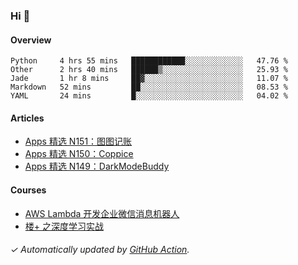 ### Hi 👋

#### Overview

<!--START_SECTION:waka-->
```text
Python     4 hrs 55 mins   ████████████░░░░░░░░░░░░░   47.76 % 
Other      2 hrs 40 mins   ██████▒░░░░░░░░░░░░░░░░░░   25.93 % 
Jade       1 hr 8 mins     ██▓░░░░░░░░░░░░░░░░░░░░░░   11.07 % 
Markdown   52 mins         ██░░░░░░░░░░░░░░░░░░░░░░░   08.53 % 
YAML       24 mins         █░░░░░░░░░░░░░░░░░░░░░░░░   04.02 % 
```
<!--END_SECTION:waka-->

#### Articles

<!-- BLOG:START -->
- [Apps 精选 N151：图图记账](http://huhuhang.com/post/product-hunt/product-hunt-n151)
- [Apps 精选 N150：Coppice](http://huhuhang.com/post/product-hunt/product-hunt-n150)
- [Apps 精选 N149：DarkModeBuddy](http://huhuhang.com/post/product-hunt/product-hunt-n149)
<!-- BLOG:END -->

#### Courses

<!-- SYL:START -->
- [AWS Lambda 开发企业微信消息机器人](https://lanqiao.cn/courses/2868)
- [楼+ 之深度学习实战](https://lanqiao.cn/courses/2617)
<!-- SYL:END -->

###### ✓ Automatically updated by [GitHub Action](https://github.com/huhuhang/huhuhang/actions).
